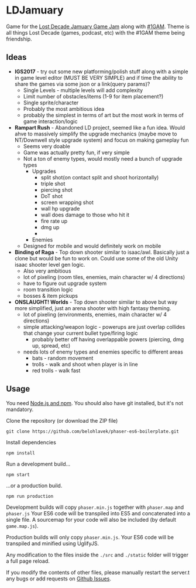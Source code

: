# LDJamuary

Game for the [Lost Decade Jamuary Game Jam](https://itch.io/jam/jamuary) along with [#1GAM](https://twitter.com/search?q=%231GAM&lang=en). Theme is all things Lost Decade (games, podcast, etc) with the #1GAM theme being friendship.

## Ideas
* __IGS2017__ - try out some new platforming/polish stuff along with a simple in game level editor (MUST BE VERY SIMPLE) and if time the ability to share the games via some json or a link(query params)?
  * Single Levels - multiple levels will add complexity
  * Limit number of obstacles/items (1-9 for item placement?)
  * Single sprite/character
  * Probably the most ambitious idea
  * probably the simplest in terms of art but the most work in terms of game interaction/logic
* __Rampart Rush__ - Abandoned LD project, seemed like a fun idea. Would ahve to massively simplify the upgrade mechanics (maybe move to NT/Downwell style upgrade system) and focus on making gameplay fun
  * Seems very doable
  * Game was actually pretty fun, if very simple
  * Not a ton of enemy types, would mostly need a bunch of upgrade types
    * Upgrades
      * split shot(on contact split and shoot horizontally)
      * triple shot
      * piercing shot
      * DoT shot
      * screen wrapping shot
      * wall hp upgrade
      * wall does damage to those who hit it
      * fire rate up
      * dmg up
      * 
    * Enemies
  * Designed for mobile and would definitely work on mobile
* __Binding of Raga__ - Top down shooter similar to isaac/awl. Basically just a clone but would be fun to work on. Could use some of the old Unity isaac shooter level gen logic.
  * Also very ambitious
  * lot of pixeling (room tiles, enemies, main character w/ 4 directions)
  * have to figure out upgrade system
  * room transition logic
  * bosses & item pickups
* __ONSLAUGHT! Worlds__ - Top down shooter similar to above but way more simplified, just an arena shooter with high fantasy theming.
  * lot of pixeling (environments, enemies, main character w/ 4 directions)
  * simple attacking/weapon logic - powerups are just overlap collides that change your current bullet type/firing logic
      * probably better off having overlappable powers (piercing, dmg up, spread, etc)
  * needs lots of enemy types and enemies specific to different areas
    * bats - random movement
    * trolls - walk and shoot when player is in line
    * red trolls - walk fast


## Usage

You need [Node.js and npm](https://nodejs.org/). You should also have git installed, but it's not mandatory.

Clone the repository (or download the ZIP file)

`git clone https://github.com/belohlavek/phaser-es6-boilerplate.git`

Install dependencies

`npm install`

Run a development build...

`npm start`

...or a production build.

`npm run production`

Development builds will copy `phaser.min.js` together with `phaser.map` and `phaser.js`
Your ES6 code will be transpiled into ES5 and concatenated into a single file.
A sourcemap for your code will also be included (by default `game.map.js`).

Production builds will only copy `phaser.min.js`. Your ES6 code will be transpiled and
minified using UglifyJS.

Any modification to the files inside the `./src` and `./static` folder will trigger a full page reload.

If you modify the contents of other files, please manually restart the server.t any bugs or add requests on [Github Issues](https://github.com/belohlavek/phaser-es6-boilerplate/issues).
